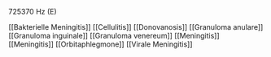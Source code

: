 725370 Hz (E)

[[Bakterielle Meningitis]]
[[Cellulitis]]
[[Donovanosis]]
[[Granuloma anulare]]
[[Granuloma inguinale]]
[[Granuloma venereum]]
[[Meningitis]]
[[Meningitis]]
[[Orbitaphlegmone]]
[[Virale Meningitis]]